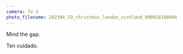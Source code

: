 ```yaml
---
camera: fx-3
photo_filename: 202304_CO_christmas_london_scotland_000018180004
---
```


Mind the gap.

Ten cuidado.